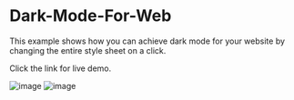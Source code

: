 # Dark-Mode-For-Web
This example shows how you can achieve dark mode for your website by changing the entire style sheet on a click.

Click the link for live demo.

![image](https://user-images.githubusercontent.com/44538497/86504581-aad62280-bdd7-11ea-9963-4cdd089e5176.png)
![image](https://user-images.githubusercontent.com/44538497/86504587-bcb7c580-bdd7-11ea-8400-7f23e2b4fd15.png)
